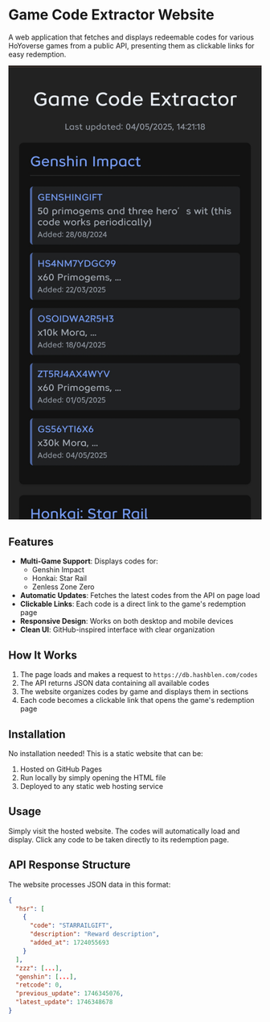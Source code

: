 # Game Code Extractor Website

A web application that fetches and displays redeemable codes for various HoYoverse games from a public API, presenting them as clickable links for easy redemption.



![Screenshot](https://raw.githubusercontent.com/heartlog/Hoyocodes/refs/heads/main/shot/IMG_20250504_144308.jpg)

## Features

- **Multi-Game Support**: Displays codes for:
  - Genshin Impact
  - Honkai: Star Rail
  - Zenless Zone Zero
- **Automatic Updates**: Fetches the latest codes from the API on page load
- **Clickable Links**: Each code is a direct link to the game's redemption page
- **Responsive Design**: Works on both desktop and mobile devices
- **Clean UI**: GitHub-inspired interface with clear organization

## How It Works

1. The page loads and makes a request to `https://db.hashblen.com/codes`
2. The API returns JSON data containing all available codes
3. The website organizes codes by game and displays them in sections
4. Each code becomes a clickable link that opens the game's redemption page

## Installation

No installation needed! This is a static website that can be:

1. Hosted on GitHub Pages
2. Run locally by simply opening the HTML file
3. Deployed to any static web hosting service

## Usage

Simply visit the hosted website. The codes will automatically load and display. Click any code to be taken directly to its redemption page.

## API Response Structure

The website processes JSON data in this format:

```json
{
  "hsr": [
    {
      "code": "STARRAILGIFT",
      "description": "Reward description",
      "added_at": 1724055693
    }
  ],
  "zzz": [...],
  "genshin": [...],
  "retcode": 0,
  "previous_update": 1746345076,
  "latest_update": 1746348678
}
